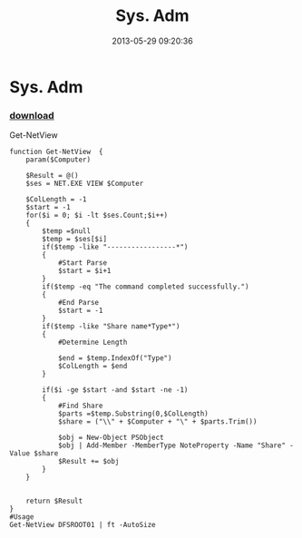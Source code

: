 ﻿---
pid:            4186
parent:         0
children:       
poster:         Daniel
title:          Sys. Adm
date:           2013-05-29 09:20:36
description:    Get-NetView
format:         posh
---

# Sys. Adm

### [download](4186.ps1)  

Get-NetView

```posh
function Get-NetView  {
	param($Computer)
	
	$Result = @()
	$ses = NET.EXE VIEW $Computer

	$ColLength = -1
	$start = -1
	for($i = 0; $i -lt $ses.Count;$i++)
	{
		$temp =$null
		$temp = $ses[$i]
		if($temp -like "-----------------*")
		{
			#Start Parse
			$start = $i+1
		}
		if($temp -eq "The command completed successfully.")
		{
			#End Parse
			$start = -1
		}
		if($temp -like "Share name*Type*")
		{
			#Determine Length

			$end = $temp.IndexOf("Type")
			$ColLength = $end
		}
		
		if($i -ge $start -and $start -ne -1)
		{
			#Find Share
			$parts =$temp.Substring(0,$ColLength)
			$share = ("\\" + $Computer + "\" + $parts.Trim())
			
			$obj = New-Object PSObject
			$obj | Add-Member -MemberType NoteProperty -Name "Share" -Value $share
			$Result += $obj
		}
	}
	
	
	return $Result
}
#Usage	
Get-NetView DFSROOT01 | ft -AutoSize
```
